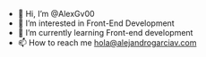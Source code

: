 - 👋 Hi, I’m @AlexGv00
- 👀 I’m interested in Front-End Development
- 🌱 I’m currently learning Front-end development
- 📫 How to reach me hola@alejandrogarciav.com

